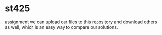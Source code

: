 # st425
assignment
we can upload our files to this repository and download others as well, which is an easy way to compare our solutions.
